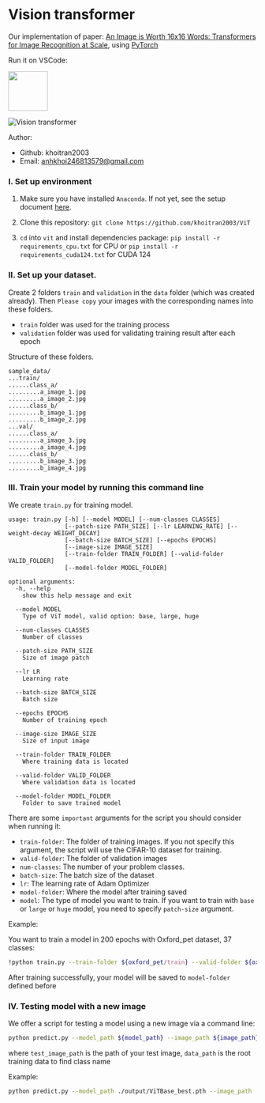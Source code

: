 # Vision transformer

Our implementation of paper: [An Image is Worth 16x16 Words: Transformers for Image Recognition at Scale](https://arxiv.org/abs/2010.11929), using [PyTorch](https://pytorch.org/)

Run it on VSCode:

<a href="https://code.visualstudio.com/download">
<img src= "https://img.shields.io/badge/VSCode-0078D4?style=for-the-badge&logo=visual%20studio%20code&logoColor=white" width=80>
</a>

![Vision transformer](https://cdn-lfs.hf.co/datasets/huggingface/documentation-images/142f1b9c07445fbc30f72e4e8e629a9cf11488a78ca6babc8bdb49c11e42b672?response-content-disposition=inline%3B+filename*%3DUTF-8%27%27vit_architecture.jpg%3B+filename%3D%22vit_architecture.jpg%22%3B&response-content-type=image%2Fjpeg&Expires=1732502749&Policy=eyJTdGF0ZW1lbnQiOlt7IkNvbmRpdGlvbiI6eyJEYXRlTGVzc1RoYW4iOnsiQVdTOkVwb2NoVGltZSI6MTczMjUwMjc0OX19LCJSZXNvdXJjZSI6Imh0dHBzOi8vY2RuLWxmcy5oZi5jby9kYXRhc2V0cy9odWdnaW5nZmFjZS9kb2N1bWVudGF0aW9uLWltYWdlcy8xNDJmMWI5YzA3NDQ1ZmJjMzBmNzJlNGU4ZTYyOWE5Y2YxMTQ4OGE3OGNhNmJhYmM4YmRiNDljMTFlNDJiNjcyP3Jlc3BvbnNlLWNvbnRlbnQtZGlzcG9zaXRpb249KiZyZXNwb25zZS1jb250ZW50LXR5cGU9KiJ9XX0_&Signature=MlB3zQJSG9yNM%7E16wWUiGcN1hxVGdXU6qtD%7ES3Bj9OZdSG2LESoiior4DJKEFTS4dSLh-riufefe6kjjoKohZ-t8B1tafmxwIdp1xZYU-d1EdDrPeW4uFaAltQ%7EVIoHOnhwlP8UsMb8W8v0z672-OlXpzw8SOsaRm4OarCijrj1DPcGeWM%7EChCUgCMtdaRUjT%7EOFbn4myxF3VVeSVrZTvglgm7xdB16WmIzUR2kZIJjpjDw4MviaJDYVyXDW79MlvpX5%7ExRs9pd3IVXdbvmnY3Xlag3zGIreIjYH7rFjyZZ0qDWqun%7EKlqqK8EQ0I8mICwx6U1agyyyP-FZzZvWyRw__&Key-Pair-Id=K3RPWS32NSSJCE)

Author:

- Github: khoitran2003
- Email: anhkhoi246813579@gmail.com

### I. Set up environment

1. Make sure you have installed `Anaconda`. If not yet, see the setup document [here](https://www.anaconda.com/download).

2. Clone this repository: `git clone https://github.com/khoitran2003/ViT`
3. `cd` into `vit` and install dependencies package: `pip install -r requirements_cpu.txt` for CPU or `pip install -r requirements_cuda124.txt` for CUDA 124                               

### II. Set up your dataset.

Create 2 folders `train` and `validation` in the `data` folder (which was created already). Then `Please copy` your images with the corresponding names into these folders.

- `train` folder was used for the training process
- `validation` folder was used for validating training result after each epoch

Structure of these folders.

```
sample_data/
...train/
......class_a/
.........a_image_1.jpg
.........a_image_2.jpg
......class_b/
.........b_image_1.jpg
.........b_image_2.jpg
...val/
......class_a/
.........a_image_3.jpg
.........a_image_4.jpg
......class_b/
.........b_image_3.jpg
.........b_image_4.jpg
```

### III. Train your model by running this command line

We create `train.py` for training model.

```
usage: train.py [-h] [--model MODEL] [--num-classes CLASSES]
                [--patch-size PATH_SIZE] [--lr LEARNING_RATE] [--weight-decay WEIGHT_DECAY]
                [--batch-size BATCH_SIZE] [--epochs EPOCHS]
                [--image-size IMAGE_SIZE]
                [--train-folder TRAIN_FOLDER] [--valid-folder VALID_FOLDER]
                [--model-folder MODEL_FOLDER]

optional arguments:
  -h, --help            
    show this help message and exit

  --model MODEL       
    Type of ViT model, valid option: base, large, huge

  --num-classes CLASSES     
    Number of classes
  
  --patch-size PATH_SIZE
    Size of image patch
  
  --lr LR               
    Learning rate
  
  --batch-size BATCH_SIZE
    Batch size
  
  --epochs EPOCHS       
    Number of training epoch
  
  --image-size IMAGE_SIZE
    Size of input image
  
  --train-folder TRAIN_FOLDER
    Where training data is located
  
  --valid-folder VALID_FOLDER
    Where validation data is located
  
  --model-folder MODEL_FOLDER
    Folder to save trained model
```

There are some `important` arguments for the script you should consider when running it:

- `train-folder`: The folder of training images. If you not specify this argument, the script will use the CIFAR-10 dataset for training.
- `valid-folder`: The folder of validation images
- `num-classes`: The number of your problem classes.
- `batch-size`: The batch size of the dataset
- `lr`: The learning rate of Adam Optimizer
- `model-folder`: Where the model after training saved
- `model`: The type of model you want to train. If you want to train with `base` or `large` or `huge` model, you need to specify `patch-size` argument.

Example:

You want to train a model in 200 epochs with Oxford_pet dataset, 37 classes:

```bash
!python train.py --train-folder ${oxford_pet/train} --valid-folder ${oxford_pet/val} --num-classes 37 --patch-size 16 --image-size 224 --lr 0.0001 --epochs 200
```

After training successfully, your model will be saved to `model-folder` defined before

### IV. Testing model with a new image

We offer a script for testing a model using a new image via a command line:

```bash
python predict.py --model_path ${model_path} --image_path ${image_path} --data_path ${data_path} 
```

where `test_image_path` is the path of your test image, `data_path` is the root training data to find class name

Example:

```bash
python predict.py --model_path ./output/ViTBase_best.pth --image_path ./data/test/cat.2000.jpg --data_path ./oxford_pet/
```